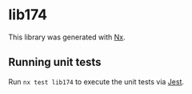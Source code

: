 # lib174

This library was generated with [Nx](https://nx.dev).


## Running unit tests

Run `nx test lib174` to execute the unit tests via [Jest](https://jestjs.io).


